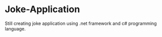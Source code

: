 # Joke-Application
Still creating joke application using  .net framework and c# programming language.
